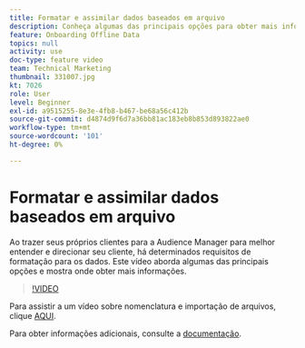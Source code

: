 ```yaml
---
title: Formatar e assimilar dados baseados em arquivo
description: Conheça algumas das principais opções para obter mais informações ao trazer seus próprios clientes para a Audience Manager para melhor entender e direcionar seus clientes. Saiba mais sobre determinados requisitos de formatação para os dados.
feature: Onboarding Offline Data
topics: null
activity: use
doc-type: feature video
team: Technical Marketing
thumbnail: 331007.jpg
kt: 7026
role: User
level: Beginner
exl-id: a9515255-8e3e-4fb8-b467-be68a56c412b
source-git-commit: d4874d9f6d7a36bb81ac183eb8b853d893822ae0
workflow-type: tm+mt
source-wordcount: '101'
ht-degree: 0%

---
```


# Formatar e assimilar dados baseados em arquivo

Ao trazer seus próprios clientes para a Audience Manager para melhor entender e direcionar seu cliente, há determinados requisitos de formatação para os dados. Este vídeo aborda algumas das principais opções e mostra onde obter mais informações.

>[!VIDEO](https://video.tv.adobe.com/v/331007/?quality=12&learn=on)

Para assistir a um vídeo sobre nomenclatura e importação de arquivos, clique [AQUI](steps-for-ingesting-file-based-data.md).

Para obter informações adicionais, consulte a [documentação](https://experienceleague.adobe.com/docs/audience-manager/user-guide/implementation-integration-guides/sending-audience-data/batch-data-transfer-process/inbound-file-contents.html?).
